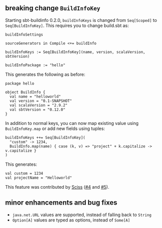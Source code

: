   [Sciss]: https://github.com/Sciss
  [4]: https://github.com/sbt/sbt-buildinfo/pull/4
  [5]: https://github.com/sbt/sbt-buildinfo/pull/5

## breaking change `BuildInfoKey`

Starting sbt-buildinfo 0.2.0, `buildInfoKeys` is changed from `Seq[Scoped]` to `Seq[BuildInfoKey]`. This requires you to change build.sbt as:

    buildInfoSettings

    sourceGenerators in Compile <+= buildInfo

    buildInfoKeys := Seq[BuildInfoKey](name, version, scalaVersion, sbtVersion)

    buildInfoPackage := "hello"

This generates the following as before:

    package hello

    object BuildInfo {
      val name = "helloworld"
      val version = "0.1-SNAPSHOT"
      val scalaVersion = "2.9.2"
      val sbtVersion = "0.12.0"
    }

In addition to normal keys, you can now map existing value using `BuildInfoKey.map` or add new fields using tuples:


    buildInfoKeys ++= Seq[BuildInfoKey](
      "custom" -> 1234,
      BuildInfo.map(name) { case (k, v) => "project" + k.capitalize -> v.capitalize }
    )

This generates:

    val custom = 1234
    val projectName = "Helloworld"

This feature was contributed by [Sciss][Sciss] ([#4][4] and [#5][5]).

## minor enhancements and bug fixes

- `java.net.URL` values are supported, instead of falling back to `String`
- `Option[A]` values are typed as options, instead of `Some[A]`
